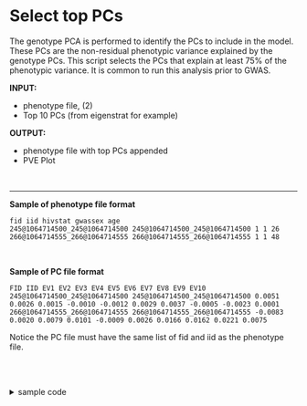 # Select top PCs
The genotype PCA is performed to identify the PCs to include in the model. 
These PCs are the non-residual phenotypic variance explained by the genotype PCs.
This script selects the PCs that explain at least 75% of the phenotypic variance. 
It is common to run this analysis prior to GWAS.


**INPUT:** 
* phenotype file, (2) 
* Top 10 PCs (from eigenstrat for example)

**OUTPUT:** 
* phenotype file with top PCs appended
* PVE Plot

<br>

---

**Sample of phenotype file format**
```
fid iid hivstat gwassex age
245@1064714500_245@1064714500 245@1064714500_245@1064714500 1 1 26
266@1064714555_266@1064714555 266@1064714555_266@1064714555 1 1 48
```

<br>

**Sample of PC file format**
```
FID IID EV1 EV2 EV3 EV4 EV5 EV6 EV7 EV8 EV9 EV10
245@1064714500_245@1064714500 245@1064714500_245@1064714500 0.0051 0.0026 0.0015 -0.0010 -0.0012 0.0029 0.0037 -0.0005 -0.0023 0.0001
266@1064714555_266@1064714555 266@1064714555_266@1064714555 -0.0083 0.0020 0.0079 0.0101 -0.0009 0.0026 0.0166 0.0162 0.0221 0.0075
```
Notice the PC file must have the same list of fid and iid as the phenotype file.


<br><br>

<details>
  <summary>sample code</summary>
  
  ```bash
  an=eur
docker run -it -v $PWD:/data/ \
    rtibiocloud/select_pcs:v1_54156ec Rscript /opt/select_pcs.R \
        --file_in_pheno /data/uhs1234_${an}_hivstat_gwassex_age_fid_iid_1_2.txt \
        --file_in_pcs /data/${an}_ld_pruned_top10_eigenvecs_fid_iid.txt \
        --pheno_name "hivstat" \
        --model_type "logistic" \
        --coded_12 \
        --ancestry $an \
        --pve_threshold 75 \
        --file_out_pheno /data/uhs1234_${an}_hivstat_gwassex_age_pcs.txt \
        --file_out_prefix /data/uhs1234_${an}_hivstat_gwassex_age_pcs
  ```
  </details>
  
